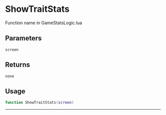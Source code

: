 # ShowTraitStats
Function name in GameStatsLogic.lua
## Parameters
`screen`
## Returns
`none`
## Usage
```lua
function ShowTraitStats(screen)
```
---
